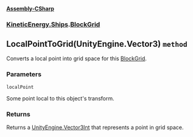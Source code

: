 #### [Assembly-CSharp](./Assembly-CSharp.md 'Assembly-CSharp')
### [KineticEnergy.Ships](./Assembly-CSharp.md#KineticEnergy-Ships 'KineticEnergy.Ships').[BlockGrid](./KineticEnergy-Ships-BlockGrid.md 'KineticEnergy.Ships.BlockGrid')
## LocalPointToGrid(UnityEngine.Vector3) `method`
Converts a local point into grid space for this [BlockGrid](./KineticEnergy-Ships-BlockGrid.md 'KineticEnergy.Ships.BlockGrid').
### Parameters

<a name='KineticEnergy-Ships-BlockGrid-LocalPointToGrid(UnityEngine-Vector3)-localPoint'></a>
`localPoint`

Some point local to this object's transform.
### Returns
Returns a [UnityEngine.Vector3Int](https://docs.microsoft.com/en-us/dotnet/api/UnityEngine.Vector3Int 'UnityEngine.Vector3Int') that represents a point in grid space.
